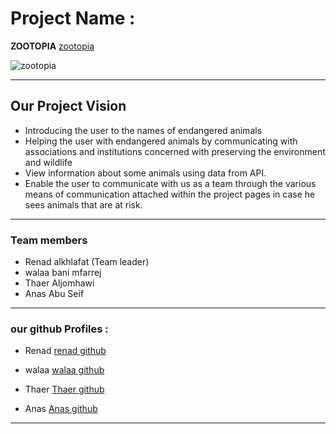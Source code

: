 # Project Name :

**ZOOTOPIA**
[zootopia]()

![zootopia](https://i.ytimg.com/vi/Qa9JcoBVLgE/mqdefault.jpg)

___________________________________________

 ## Our Project Vision 
 * Introducing the user to the names of endangered animals
 * Helping the user with endangered animals by communicating with associations and institutions concerned with preserving the environment and wildlife
 * View information about some animals using data from API.
 * Enable the user to communicate with us as a team through the various means of communication attached within the project pages in case he sees animals that are at risk.

 ____________________________

 ### Team members
* Renad alkhlafat (Team leader)
* walaa bani mfarrej 
* Thaer Aljomhawi 
* Anas Abu Seif  

____________________________________________

### our github Profiles :

* Renad 
[renad github](https://github.com/renadalkhlafat)

* walaa 
[walaa github](https://github.com/walaamohammad)

* Thaer 
[Thaer github](https://github.com/ThaerJomhawi)

* Anas 
[Anas github](https://github.com/anas-abusaif)

_____________________________________________________

